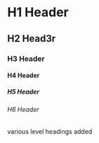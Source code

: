 # H1 Header
## H2 Head3r
### H3 Header
#### H4 Header
##### H5 Header
###### H6 Header
various level headings added
